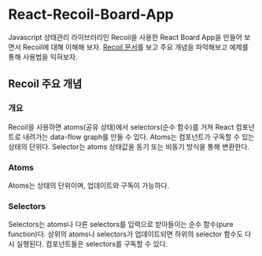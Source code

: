 # React-Recoil-Board-App

Javascript 상태관리 라이브러리인 Recoil을 사용한 React Board App을 만들어 보면서 Recoil에 대해 이해해 보자.
[Recoil 문서](https://recoiljs.org/ko/docs/introduction/core-concepts)를 보고 주요 개념을 파악해보고 예제를 통해 사용법을 익혀보자.

## Recoil 주요 개념

### 개요

Recoil을 사용하면 atoms(공유 상태)에서 selectors(순수 함수)를 거쳐 React 컴포넌트로 내려가는 data-flow graph를 만들 수 있다.
Atoms는 컴포넌트가 구독할 수 있는 상태의 단위다. Selector는 atoms 상태값을 동기 또는 비동기 방식을 통해 변환한다.

### Atoms

Atoms는 상태의 단위이며, 업데이트와 구독이 가능하다. 

### Selectors

Selectors는 atoms나 다른 selectors를 입력으로 받아들이는 순수 함수(pure function)다. 상위의 atoms나 selectors가 업데이트되면 하위의 selector 함수도 다시 실행된다. 컴포넌트들은 selectors를 구독할 수 있다.